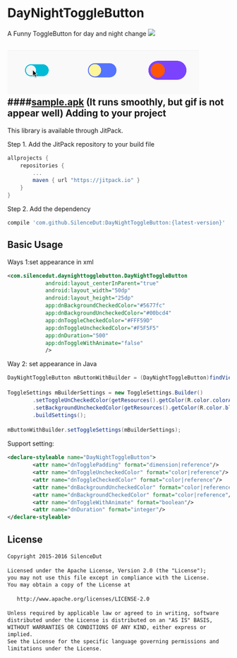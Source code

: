 # DayNightToggleButton

A Funny ToggleButton for day and night change
[![](https://jitpack.io/v/SilenceDut/DayNightToggleButton.svg)](https://jitpack.io/#SilenceDut/DayNightToggleButton)

![intro](media/day_night_toggle_button.gif)
####[sample.apk](https://github.com/SilenceDut/DayNightToggleButton/blob/master/apk/day-night-toggle-sample-v1.0.1.apk?raw=true) 
(It runs smoothly, but gif is not appear well)
Adding to your project
----------------------
This library is available through JitPack.

Step 1. Add the JitPack repository to your build file

```groovy
allprojects {
    repositories {
        ...
        maven { url "https://jitpack.io" }
    }
}
```

Step 2. Add the dependency

```groovy
compile 'com.github.SilenceDut:DayNightToggleButton:{latest-version}'
```

Basic Usage
-------------------
 Ways 1:set appearance in xml 

```xml
<com.silencedut.daynighttogglebutton.DayNightToggleButton
            android:layout_centerInParent="true"
            android:layout_width="50dp"
            android:layout_height="25dp"
            app:dnBackgroundCheckedColor="#5677fc"
            app:dnBackgroundUncheckedColor="#00bcd4"
            app:dnToggleCheckedColor="#FFF59D"
            app:dnToggleUncheckedColor="#F5F5F5"
            app:dnDuration="500"
            app:dnToggleWithAnimate="false"
            />
```

Way 2: set appearance in Java  

```java
DayNightToggleButton mButtonWithBuilder = (DayNightToggleButton)findViewById(R.id.day_night_with_builder);

ToggleSettings mBuilderSettings = new ToggleSettings.Builder()
        .setToggleUnCheckedColor(getResources().getColor(R.color.colorAccent))
        .setBackgroundUncheckedColor(getResources().getColor(R.color.blue500))
        .buildSettings();
        
mButtonWithBuilder.setToggleSettings(mBuilderSettings);
```

Support setting:
```xml
<declare-styleable name="DayNightToggleButton">
        <attr name="dnTogglePadding" format="dimension|reference"/>
        <attr name="dnToggleUncheckedColor" format="color|reference"/>
        <attr name="dnToggleCheckedColor" format="color|reference"/>
        <attr name="dnBackgroundUncheckedColor" format="color|reference"/>
        <attr name="dnBackgroundCheckedColor" format="color|reference"/>
        <attr name="dnToggleWithAnimate" format="boolean"/>
        <attr name="dnDuration" format="integer"/>
</declare-styleable>

```

License
-------

    Copyright 2015-2016 SilenceDut

    Licensed under the Apache License, Version 2.0 (the "License");
    you may not use this file except in compliance with the License.
    You may obtain a copy of the License at

       http://www.apache.org/licenses/LICENSE-2.0

    Unless required by applicable law or agreed to in writing, software
    distributed under the License is distributed on an "AS IS" BASIS,
    WITHOUT WARRANTIES OR CONDITIONS OF ANY KIND, either express or implied.
    See the License for the specific language governing permissions and
    limitations under the License.